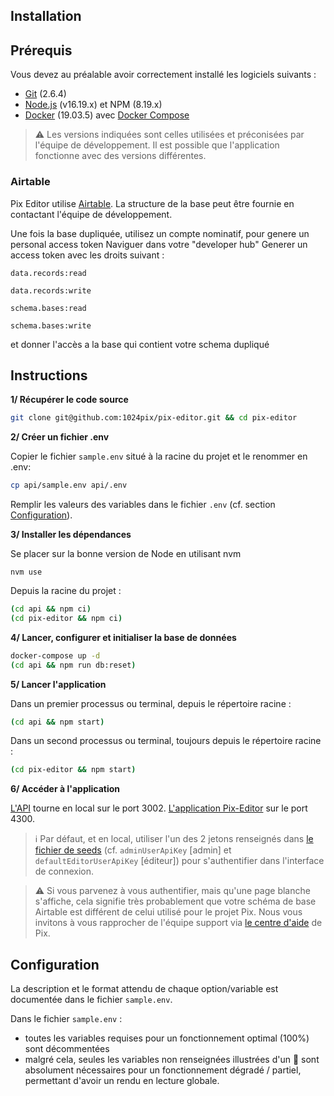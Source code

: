 Installation
------------

## Prérequis

Vous devez au préalable avoir correctement installé les logiciels suivants :

* [Git](http://git-scm.com/) (2.6.4)
* [Node.js](http://nodejs.org/) (v16.19.x) et NPM (8.19.x)
* [Docker](https://docs.docker.com/get-started/) (19.03.5) avec [Docker Compose](https://docs.docker.com/compose/install/)

> ⚠️ Les versions indiquées sont celles utilisées et préconisées par l'équipe de développement. Il est possible que l'application fonctionne avec des versions différentes.

### Airtable

Pix Editor utilise [Airtable](https://airtable.com/). La structure de la base peut être fournie en contactant l'équipe de développement.

Une fois la base dupliquée, utilisez un compte nominatif, pour genere un personal access token
Naviguer dans votre "developer hub"
Generer un access token avec les droits suivant :
```
data.records:read

data.records:write

schema.bases:read

schema.bases:write
```
et donner l'accès a la base qui contient votre schema dupliqué

## Instructions

**1/ Récupérer le code source**

```bash
git clone git@github.com:1024pix/pix-editor.git && cd pix-editor
```

**2/ Créer un fichier .env**

Copier le fichier `sample.env` situé à la racine du projet et le renommer en .env:
```bash
cp api/sample.env api/.env
```

Remplir les valeurs des variables dans le fichier `.env` (cf. section [Configuration](#configuration)).




**3/ Installer les dépendances**

Se placer sur la bonne version de Node en utilisant nvm
```
nvm use
```

Depuis la racine du projet :
```bash
(cd api && npm ci)
(cd pix-editor && npm ci)
```

**4/ Lancer, configurer et initialiser la base de données**
```bash
docker-compose up -d
(cd api && npm run db:reset)
```

**5/ Lancer l'application**

Dans un premier processus ou terminal, depuis le répertoire racine :
```bash
(cd api && npm start)
```

Dans un second processus ou terminal, toujours depuis le répertoire racine :
```bash
(cd pix-editor && npm start)
```

**6/ Accéder à l'application**

[L'API](http://localhost:3002) tourne en local sur le port 3002.
[L'application Pix-Editor](http://localhost:4300) sur le port 4300.

> ℹ️ Par défaut, et en local, utiliser l'un des 2 jetons renseignés dans [le fichier de seeds](./api/db/seeds/seed.js) (cf. `adminUserApiKey` [admin] et `defaultEditorUserApiKey` [éditeur]) pour s'authentifier dans l'interface de connexion.

> ⚠️ Si vous parvenez à vous authentifier, mais qu'une page blanche s'affiche, cela signifie très probablement que votre schéma de base Airtable est différent de celui utilisé pour le projet Pix. Nous vous invitons à vous rapprocher de l'équipe support via [le centre d'aide](support.pix.fr) de Pix.

## Configuration

La description et le format attendu de chaque option/variable est documentée dans le fichier `sample.env`.

Dans le fichier `sample.env` :
- toutes les variables requises pour un fonctionnement optimal (100%) sont décommentées
- malgré cela, seules les variables non renseignées illustrées d'un 🔴 sont absolument nécessaires pour un fonctionnement dégradé / partiel, permettant d'avoir un rendu en lecture globale.
